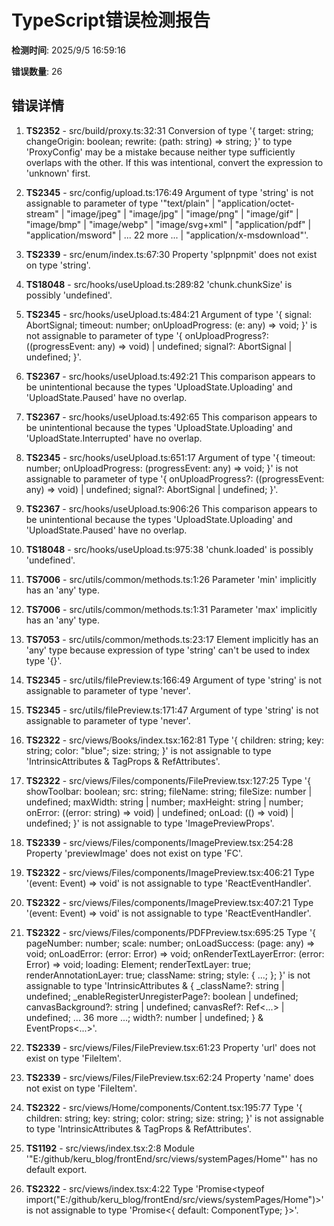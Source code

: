 # TypeScript错误检测报告

**检测时间**: 2025/9/5 16:59:16

**错误数量**: 26

## 错误详情

1. **TS2352** - src/build/proxy.ts:32:31
   Conversion of type '{ target: string; changeOrigin: boolean; rewrite: (path: string) => string; }' to type 'ProxyConfig' may be a mistake because neither type sufficiently overlaps with the other. If this was intentional, convert the expression to 'unknown' first.

2. **TS2345** - src/config/upload.ts:176:49
   Argument of type 'string' is not assignable to parameter of type '"text/plain" | "application/octet-stream" | "image/jpeg" | "image/jpg" | "image/png" | "image/gif" | "image/bmp" | "image/webp" | "image/svg+xml" | "application/pdf" | "application/msword" | ... 22 more ... | "application/x-msdownload"'.

3. **TS2339** - src/enum/index.ts:67:30
   Property 'splpnpmit' does not exist on type 'string'.

4. **TS18048** - src/hooks/useUpload.ts:289:82
   'chunk.chunkSize' is possibly 'undefined'.

5. **TS2345** - src/hooks/useUpload.ts:484:21
   Argument of type '{ signal: AbortSignal; timeout: number; onUploadProgress: (e: any) => void; }' is not assignable to parameter of type '{ onUploadProgress?: ((progressEvent: any) => void) | undefined; signal?: AbortSignal | undefined; }'.

6. **TS2367** - src/hooks/useUpload.ts:492:21
   This comparison appears to be unintentional because the types 'UploadState.Uploading' and 'UploadState.Paused' have no overlap.

7. **TS2367** - src/hooks/useUpload.ts:492:65
   This comparison appears to be unintentional because the types 'UploadState.Uploading' and 'UploadState.Interrupted' have no overlap.

8. **TS2345** - src/hooks/useUpload.ts:651:17
   Argument of type '{ timeout: number; onUploadProgress: (progressEvent: any) => void; }' is not assignable to parameter of type '{ onUploadProgress?: ((progressEvent: any) => void) | undefined; signal?: AbortSignal | undefined; }'.

9. **TS2367** - src/hooks/useUpload.ts:906:26
   This comparison appears to be unintentional because the types 'UploadState.Uploading' and 'UploadState.Paused' have no overlap.

10. **TS18048** - src/hooks/useUpload.ts:975:38
   'chunk.loaded' is possibly 'undefined'.

11. **TS7006** - src/utils/common/methods.ts:1:26
   Parameter 'min' implicitly has an 'any' type.

12. **TS7006** - src/utils/common/methods.ts:1:31
   Parameter 'max' implicitly has an 'any' type.

13. **TS7053** - src/utils/common/methods.ts:23:17
   Element implicitly has an 'any' type because expression of type 'string' can't be used to index type '{}'.

14. **TS2345** - src/utils/filePreview.ts:166:49
   Argument of type 'string' is not assignable to parameter of type 'never'.

15. **TS2345** - src/utils/filePreview.ts:171:47
   Argument of type 'string' is not assignable to parameter of type 'never'.

16. **TS2322** - src/views/Books/index.tsx:162:81
   Type '{ children: string; key: string; color: "blue"; size: string; }' is not assignable to type 'IntrinsicAttributes & TagProps & RefAttributes<HTMLSpanElement>'.

17. **TS2322** - src/views/Files/components/FilePreview.tsx:127:25
   Type '{ showToolbar: boolean; src: string; fileName: string; fileSize: number | undefined; maxWidth: string | number; maxHeight: string | number; onError: ((error: string) => void) | undefined; onLoad: (() => void) | undefined; }' is not assignable to type 'ImagePreviewProps'.

18. **TS2339** - src/views/Files/components/ImagePreview.tsx:254:28
   Property 'previewImage' does not exist on type 'FC<GroupConsumerProps>'.

19. **TS2322** - src/views/Files/components/ImagePreview.tsx:406:21
   Type '(event: Event) => void' is not assignable to type 'ReactEventHandler<HTMLImageElement>'.

20. **TS2322** - src/views/Files/components/ImagePreview.tsx:407:21
   Type '(event: Event) => void' is not assignable to type 'ReactEventHandler<HTMLImageElement>'.

21. **TS2322** - src/views/Files/components/PDFPreview.tsx:695:25
   Type '{ pageNumber: number; scale: number; onLoadSuccess: (page: any) => void; onLoadError: (error: Error) => void; onRenderTextLayerError: (error: Error) => void; loading: Element; renderTextLayer: true; renderAnnotationLayer: true; className: string; style: { ...; }; }' is not assignable to type 'IntrinsicAttributes & { _className?: string | undefined; _enableRegisterUnregisterPage?: boolean | undefined; canvasBackground?: string | undefined; canvasRef?: Ref<...> | undefined; ... 36 more ...; width?: number | undefined; } & EventProps<...>'.

22. **TS2339** - src/views/Files/FilePreview.tsx:61:23
   Property 'url' does not exist on type 'FileItem'.

23. **TS2339** - src/views/Files/FilePreview.tsx:62:24
   Property 'name' does not exist on type 'FileItem'.

24. **TS2322** - src/views/Home/components/Content.tsx:195:77
   Type '{ children: string; key: string; color: string; size: string; }' is not assignable to type 'IntrinsicAttributes & TagProps & RefAttributes<HTMLSpanElement>'.

25. **TS1192** - src/views/index.tsx:2:8
   Module '"E:/github/keru_blog/frontEnd/src/views/systemPages/Home"' has no default export.

26. **TS2322** - src/views/index.tsx:4:22
   Type 'Promise<typeof import("E:/github/keru_blog/frontEnd/src/views/systemPages/Home")>' is not assignable to type 'Promise<{ default: ComponentType<any>; }>'.

